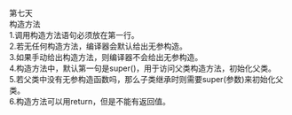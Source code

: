 第七天  
      构造方法  
	  1.调用构造方法语句必须放在第一行。  
	  2.若无任何构造方法，编译器会默认给出无参构造。  
	  3.如果手动给出构造方法，则编译器不会给出无参构造。  
	  4.构造方法中，默认第一句是super()，用于访问父类构造方法，初始化父类。  
	  5.若父类中没有无参构造函数吗，那么子类继承时则需要super(参数)来初始化父类。  
	  6.构造方法可以用return，但是不能有返回值。  
